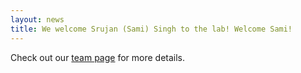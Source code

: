 ```yaml
---
layout: news
title: We welcome Srujan (Sami) Singh to the lab! Welcome Sami!
---
```


Check out our <a href="/team">team page</a> for more details.
